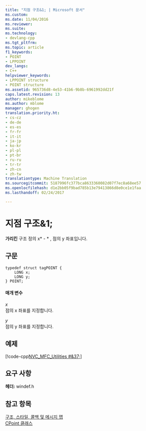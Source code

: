 ```yaml
---
title: "지점 구조&1; | Microsoft 문서"
ms.custom: 
ms.date: 11/04/2016
ms.reviewer: 
ms.suite: 
ms.technology:
- devlang-cpp
ms.tgt_pltfrm: 
ms.topic: article
f1_keywords:
- POINT
- LPPOINT
dev_langs:
- C++
helpviewer_keywords:
- LPPOINT structure
- POINT structure
ms.assetid: 965736d8-4e53-41b6-9b8b-6961992dd21f
caps.latest.revision: 13
author: mikeblome
ms.author: mblome
manager: ghogen
translation.priority.ht:
- cs-cz
- de-de
- es-es
- fr-fr
- it-it
- ja-jp
- ko-kr
- pl-pl
- pt-br
- ru-ru
- tr-tr
- zh-cn
- zh-tw
translationtype: Machine Translation
ms.sourcegitcommit: 5187996fc377bca8633360082d07f7ec8a68ee57
ms.openlocfilehash: d1e2bb05f9bad785b13e79413866d8e0ce1e1faa
ms.lasthandoff: 02/24/2017

---
```

# <a name="point-structure1"></a>지점 구조&1;
**가리킨** 구조 정의 x* - * , 점의 y 좌표입니다.  
  
## <a name="syntax"></a>구문  
  
```  
typedef struct tagPOINT {  
    LONG x;  
    LONG y;  
} POINT;  
```  
  
#### <a name="parameters"></a>매개 변수  
 *x*  
 점의 x 좌표를 지정합니다.  
  
 *y*  
 점의 y 좌표를 지정합니다.  
  
## <a name="example"></a>예제  
 [!code-cpp[NVC_MFC_Utilities #&37;](../../mfc/codesnippet/cpp/point-structure1_1.cpp)]  
  
## <a name="requirements"></a>요구 사항  
 **헤더:** windef.h  
  
## <a name="see-also"></a>참고 항목  
 [구조, 스타일, 콜백 및 메시지 맵](../../mfc/reference/structures-styles-callbacks-and-message-maps.md)   
 [CPoint 클래스](../../atl-mfc-shared/reference/cpoint-class.md)

